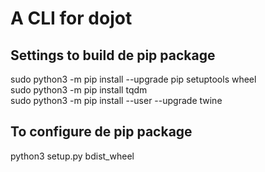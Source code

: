 # A CLI for dojot

## Settings to build de pip package

sudo python3 -m pip install --upgrade pip setuptools wheel  
sudo python3 -m pip install tqdm  
sudo python3 -m pip install --user --upgrade twine  

## To configure de pip package

python3 setup.py bdist_wheel
